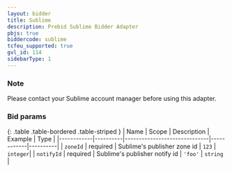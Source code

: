 ```yaml
---
layout: bidder
title: Sublime
description: Prebid Sublime Bidder Adapter
pbjs: true
biddercode: sublime
tcfeu_supported: true
gvl_id: 114
sidebarType: 1
---
```


### Note

Please contact your Sublime account manager before using this adapter.

### Bid params

{: .table .table-bordered .table-striped }
| Name       | Scope    | Description                  | Example    | Type     |
|------------|----------|------------------------------|------------|----------|
| `zoneId`   | required | Sublime's publisher zone id  | `123`      | `integer`|
| `notifyId` | required | Sublime's publisher notify id | `'foo'`   | `string` |

